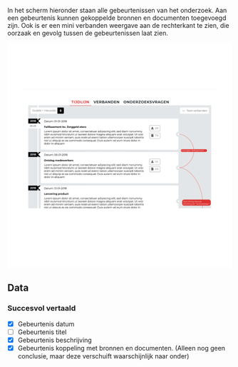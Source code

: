 
In het scherm hieronder staan alle gebeurtenissen van het onderzoek. Aan een gebeurtenis kunnen gekoppelde bronnen en documenten toegevoegd zijn. Ook is er een mini verbanden weergave aan de rechterkant te zien, die oorzaak en gevolg tussen de gebeurtenissen laat zien.

![Tijdlijn / gebeurtenissen](content/designs4.png)

## Data

### Succesvol vertaald

- [x] Gebeurtenis datum
- [ ] Gebeurtenis titel
- [x] Gebeurtenis beschrijving
- [x] Gebeurtenis koppeling met bronnen en documenten. (Alleen nog geen conclusie, maar deze verschuift waarschijnlijk naar onder)
